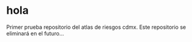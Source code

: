 # hola
Primer prueba repositorio del atlas de riesgos cdmx. Este repositorio se eliminará en el futuro...
